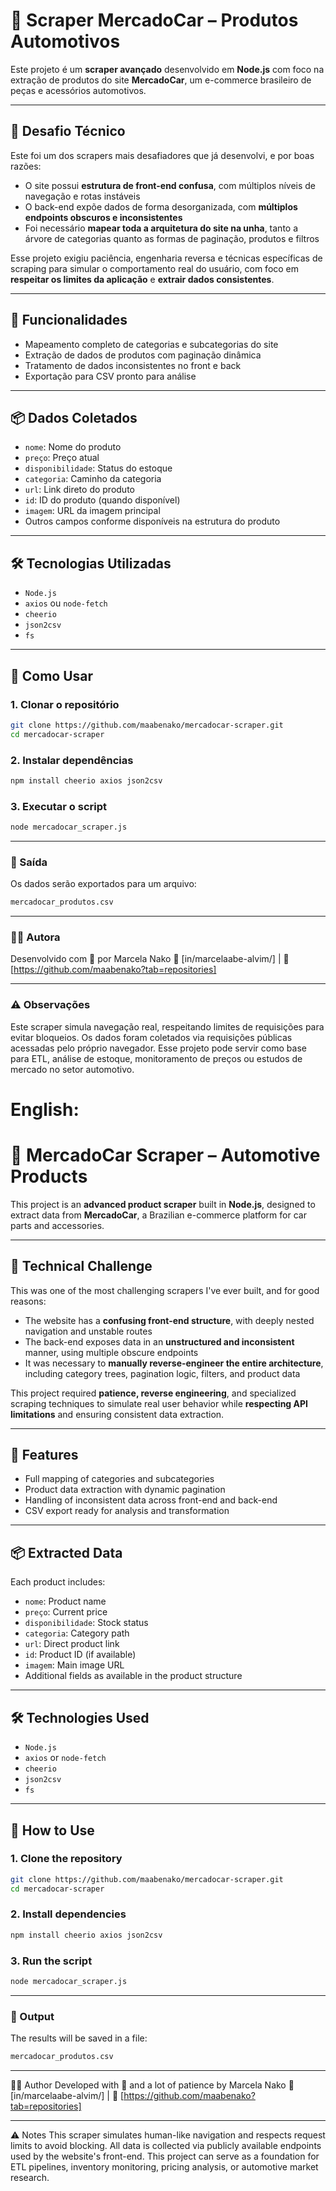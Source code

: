 # 🚗 Scraper MercadoCar – Produtos Automotivos

Este projeto é um **scraper avançado** desenvolvido em **Node.js** com foco na extração de produtos do site **MercadoCar**, um e-commerce brasileiro de peças e acessórios automotivos.

---

## 😤 Desafio Técnico

Este foi um dos scrapers mais desafiadores que já desenvolvi, e por boas razões:

- O site possui **estrutura de front-end confusa**, com múltiplos níveis de navegação e rotas instáveis
- O back-end expõe dados de forma desorganizada, com **múltiplos endpoints obscuros e inconsistentes**
- Foi necessário **mapear toda a arquitetura do site na unha**, tanto a árvore de categorias quanto as formas de paginação, produtos e filtros

Esse projeto exigiu paciência, engenharia reversa e técnicas específicas de scraping para simular o comportamento real do usuário, com foco em **respeitar os limites da aplicação** e **extrair dados consistentes**.

---

## 🚀 Funcionalidades

- Mapeamento completo de categorias e subcategorias do site
- Extração de dados de produtos com paginação dinâmica
- Tratamento de dados inconsistentes no front e back
- Exportação para CSV pronto para análise

---

## 📦 Dados Coletados

- `nome`: Nome do produto  
- `preço`: Preço atual  
- `disponibilidade`: Status do estoque  
- `categoria`: Caminho da categoria  
- `url`: Link direto do produto  
- `id`: ID do produto (quando disponível)  
- `imagem`: URL da imagem principal  
- Outros campos conforme disponíveis na estrutura do produto

---

## 🛠️ Tecnologias Utilizadas

- `Node.js`
- `axios` ou `node-fetch`
- `cheerio`
- `json2csv`
- `fs`

---

## 🧪 Como Usar

### 1. Clonar o repositório
```bash
git clone https://github.com/maabenako/mercadocar-scraper.git
cd mercadocar-scraper
```
### 2. Instalar dependências
```bash
npm install cheerio axios json2csv
```
### 3. Executar o script
```bash
node mercadocar_scraper.js
```
---

### 📁 Saída
Os dados serão exportados para um arquivo:

```bash
mercadocar_produtos.csv
```

---

### 👩‍💻 Autora
Desenvolvido com 💙 por Marcela Nako
🔗 [in/marcelaabe-alvim/] | 💼 [https://github.com/maabenako?tab=repositories]

---

### ⚠️ Observações

Este scraper simula navegação real, respeitando limites de requisições para evitar bloqueios.
Os dados foram coletados via requisições públicas acessadas pelo próprio navegador.
Esse projeto pode servir como base para ETL, análise de estoque, monitoramento de preços ou estudos de mercado no setor automotivo.

# English:

# 🚗 MercadoCar Scraper – Automotive Products

This project is an **advanced product scraper** built in **Node.js**, designed to extract data from **MercadoCar**, a Brazilian e-commerce platform for car parts and accessories.

---

## 😤 Technical Challenge

This was one of the most challenging scrapers I've ever built, and for good reasons:

- The website has a **confusing front-end structure**, with deeply nested navigation and unstable routes  
- The back-end exposes data in an **unstructured and inconsistent** manner, using multiple obscure endpoints  
- It was necessary to **manually reverse-engineer the entire architecture**, including category trees, pagination logic, filters, and product data

This project required **patience, reverse engineering**, and specialized scraping techniques to simulate real user behavior while **respecting API limitations** and ensuring consistent data extraction.

---

## 🚀 Features

- Full mapping of categories and subcategories  
- Product data extraction with dynamic pagination  
- Handling of inconsistent data across front-end and back-end  
- CSV export ready for analysis and transformation

---

## 📦 Extracted Data

Each product includes:

- `nome`: Product name  
- `preço`: Current price  
- `disponibilidade`: Stock status  
- `categoria`: Category path  
- `url`: Direct product link  
- `id`: Product ID (if available)  
- `imagem`: Main image URL  
- Additional fields as available in the product structure

---

## 🛠️ Technologies Used

- `Node.js`  
- `axios` or `node-fetch`  
- `cheerio`  
- `json2csv`  
- `fs`

---

## 🧪 How to Use

### 1. Clone the repository
```bash
git clone https://github.com/maabenako/mercadocar-scraper.git
cd mercadocar-scraper
```
### 2. Install dependencies
```bash
npm install cheerio axios json2csv
```
### 3. Run the script
```bash
node mercadocar_scraper.js
```
---

### 📁 Output
The results will be saved in a file:

```bash
mercadocar_produtos.csv
```
---
👩‍💻 Author
Developed with 💙 and a lot of patience by Marcela Nako
🔗 [in/marcelaabe-alvim/] | 💼 [https://github.com/maabenako?tab=repositories]

---
⚠️ Notes
This scraper simulates human-like navigation and respects request limits to avoid blocking.
All data is collected via publicly available endpoints used by the website's front-end.
This project can serve as a foundation for ETL pipelines, inventory monitoring, pricing analysis, or automotive market research.



